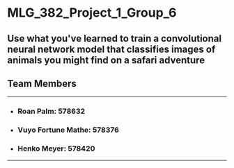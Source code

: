 # MLG_382_Project_1_Group_6
Use what you've learned to train a convolutional neural network model that classifies images of animals you might find on a safari adventure
-
## Team Members 
-----
* ### Roan Palm: 578632
* ### Vuyo Fortune Mathe: 578376
* ### Henko Meyer: 578420
---
